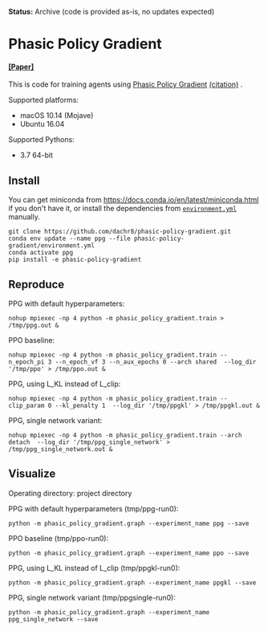 **Status:** Archive (code is provided as-is, no updates expected)

# Phasic Policy Gradient

#### [[Paper]](https://arxiv.org/abs/2009.04416)

This is code for training agents
using [Phasic Policy Gradient](https://arxiv.org/abs/2009.04416) [(citation)](#citation)
.

Supported platforms:

- macOS 10.14 (Mojave)
- Ubuntu 16.04

Supported Pythons:

- 3.7 64-bit

## Install

You can get miniconda from https://docs.conda.io/en/latest/miniconda.html if you don't have it, or install the
dependencies from [`environment.yml`](environment.yml) manually.

```
git clone https://github.com/dachr8/phasic-policy-gradient.git
conda env update --name ppg --file phasic-policy-gradient/environment.yml
conda activate ppg
pip install -e phasic-policy-gradient
```

## Reproduce

PPG with default hyperparameters:

```
nohup mpiexec -np 4 python -m phasic_policy_gradient.train > /tmp/ppg.out &
```

PPO baseline:

```
nohup mpiexec -np 4 python -m phasic_policy_gradient.train --n_epoch_pi 3 --n_epoch_vf 3 --n_aux_epochs 0 --arch shared  --log_dir '/tmp/ppo' > /tmp/ppo.out &
```

PPG, using L_KL instead of L_clip:

```
nohup mpiexec -np 4 python -m phasic_policy_gradient.train --clip_param 0 --kl_penalty 1  --log_dir '/tmp/ppgkl' > /tmp/ppgkl.out &
```

PPG, single network variant:

```
nohup mpiexec -np 4 python -m phasic_policy_gradient.train --arch detach  --log_dir '/tmp/ppg_single_network' > /tmp/ppg_single_network.out &
```

## Visualize

Operating directory: project directory

PPG with default hyperparameters (tmp/ppg-run0):

```
python -m phasic_policy_gradient.graph --experiment_name ppg --save
```

PPO baseline (tmp/ppo-run0):

```
python -m phasic_policy_gradient.graph --experiment_name ppo --save
```

PPG, using L_KL instead of L_clip (tmp/ppgkl-run0):

```
python -m phasic_policy_gradient.graph --experiment_name ppgkl --save
```

PPG, single network variant (tmp/ppgsingle-run0):

```
python -m phasic_policy_gradient.graph --experiment_name ppg_single_network --save
```
